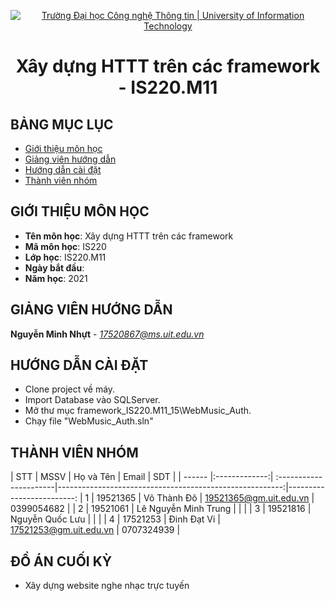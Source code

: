 <!-- Banner -->
<p align="center">
  <a href="https://www.uit.edu.vn/" title="Trường Đại học Công nghệ Thông tin" style="border: none;">
    <img src="https://i.imgur.com/WmMnSRt.png" alt="Trường Đại học Công nghệ Thông tin | University of Information Technology">
  </a>
</p>

<!-- Title -->
<h1 align="center"><b>Xây dựng HTTT trên các framework - IS220.M11</b></h1>



## BẢNG MỤC LỤC
* [ Giới thiệu môn học](#gioithieumonhoc)
* [ Giảng viên hướng dẫn](#giangvien)
* [ Hướng dẫn cài đặt](#caidat)
* [ Thành viên nhóm](#thanhvien)

## GIỚI THIỆU MÔN HỌC
<a name="gioithieumonhoc"></a>
* **Tên môn học**: Xây dựng HTTT trên các framework
* **Mã môn học**: IS220
* **Lớp học**: IS220.M11
* **Ngày bắt đầu**: 
* **Năm học**: 2021

## GIẢNG VIÊN HƯỚNG DẪN
<a name="giangvien"></a>
**Nguyễn Minh Nhựt** - *17520867@ms.uit.edu.vn*

## HƯỚNG DẪN CÀI ĐẶT
<a name="caidat"></a>
* Clone project về máy.
* Import Database vào SQLServer.
* Mở thư mục framework_IS220.M11_15\WebMusic_Auth.
* Chạy file "WebMusic_Auth.sln"



## THÀNH VIÊN NHÓM
<a name="thanhvien"></a>
| STT    | MSSV          | Họ và Tên              | Email                                                   |  SDT                    |
| ------ |:-------------:| :----------------------|--------------------------------------------------------:|-------------------------:
| 1      | 19521365      | Võ Thành Đô            |  19521365@gm.uit.edu.vn                                 | 0399054682              |
| 2      | 19521061      | Lê Nguyễn Minh Trung   |                                                         |                         |
| 3      | 19521816      | Nguyễn Quốc Lưu        |                                                         |                         |
| 4      | 17521253      | Đinh Đạt Vi            |  17521253@gm.uit.edu.vn                                 | 0707324939              |
## ĐỒ ÁN CUỐI KỲ
-  Xây dựng website nghe nhạc trực tuyến
